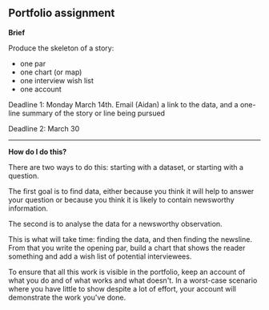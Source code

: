 ## Portfolio assignment

**Brief**

Produce the skeleton of a story:

- one par
- one chart (or map)
- one interview wish list
- one account

Deadline 1: Monday March 14th. Email (Aidan) a link to the data, and a one-line summary of the story or line being pursued

Deadline 2: March 30

---
**How do I do this?**

There are two ways to do this: starting with a dataset, or starting with a question.

The first goal is to find data, either because you think it will help to answer your question or because you think it is likely to contain newsworthy information.

The second is to analyse the data for a newsworthy observation.

This is what will take time: finding the data, and then finding the newsline. From that you write the opening par, build a chart that shows the reader something and add a wish list of potential interviewees.

To ensure that all this work is visible in the portfolio, keep an account of what you do and of what works and what doesn't. In a worst-case scenario where you have little to show despite a lot of effort, your account will demonstrate the work you've done.
